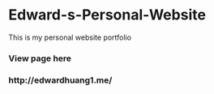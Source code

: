 # Edward-s-Personal-Website
This is my personal website portfolio
<br>
<h3>View page here<h3>
http://edwardhuang1.me/
